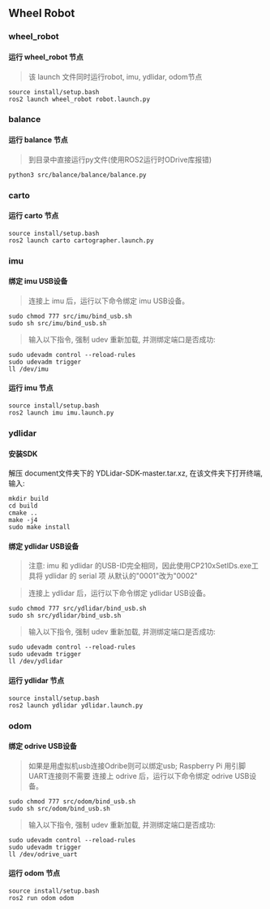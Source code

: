 
## Wheel Robot


### wheel_robot
#### 运行 wheel_robot 节点
> 该 launch 文件同时运行robot, imu, ydlidar, odom节点
```
source install/setup.bash
ros2 launch wheel_robot robot.launch.py
```


### balance
#### 运行 balance 节点
> 到目录中直接运行py文件(使用ROS2运行时ODrive库报错)
```
python3 src/balance/balance/balance.py
```


### carto
#### 运行 carto 节点
```
source install/setup.bash
ros2 launch carto cartographer.launch.py
```


### imu
#### 绑定 imu USB设备
> 连接上 imu 后，运行以下命令绑定 imu USB设备。
```
sudo chmod 777 src/imu/bind_usb.sh
sudo sh src/imu/bind_usb.sh
```
> 输入以下指令, 强制 udev 重新加载, 并测绑定端口是否成功:
```
sudo udevadm control --reload-rules
sudo udevadm trigger
ll /dev/imu
```
#### 运行 imu 节点
```
source install/setup.bash
ros2 launch imu imu.launch.py
```


### ydlidar
#### 安装SDK
解压 document文件夹下的 YDLidar-SDK-master.tar.xz, 在该文件夹下打开终端, 输入:
```
mkdir build
cd build
cmake ..
make -j4
sudo make install
```

#### 绑定 ydlidar USB设备
> 注意: imu 和 ydlidar 的USB-ID完全相同，因此使用CP210xSetIDs.exe工具将 ydlidar 的 serial 项 从默认的"0001"改为"0002"

> 连接上 ydlidar 后，运行以下命令绑定 ydlidar USB设备。
```
sudo chmod 777 src/ydlidar/bind_usb.sh
sudo sh src/ydlidar/bind_usb.sh
```
> 输入以下指令, 强制 udev 重新加载, 并测绑定端口是否成功:
```
sudo udevadm control --reload-rules
sudo udevadm trigger
ll /dev/ydlidar
```
#### 运行 ydlidar 节点
```
source install/setup.bash
ros2 launch ydlidar ydlidar.launch.py
```


### odom
#### 绑定 odrive USB设备
> 如果是用虚拟机usb连接Odribe则可以绑定usb; Raspberry Pi 用引脚UART连接则不需要
> 连接上 odrive 后，运行以下命令绑定 odrive USB设备。
```
sudo chmod 777 src/odom/bind_usb.sh
sudo sh src/odom/bind_usb.sh
```
> 输入以下指令, 强制 udev 重新加载, 并测绑定端口是否成功:
```
sudo udevadm control --reload-rules
sudo udevadm trigger
ll /dev/odrive_uart
```
#### 运行 odom 节点
```
source install/setup.bash
ros2 run odom odom
```
